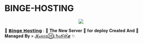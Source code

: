 # BINGE-HOSTING
<p align="center"><a href="https://t.me/SIXTH_H0KAGE"><img src="https://telegra.ph/file/3de658a4664710c9aaa26.jpg"></a></p>

🥀 [𝗕𝗶𝗻𝗴𝗲 𝗛𝗼𝘀𝘁𝗶𝗻𝗴](https://t.me/kaali_linux) : 🍁 𝐓𝐡𝐞 𝐍𝐞𝐰 𝐒𝐞𝐫𝐯𝐞𝐫 📡 𝐟𝐨𝐫 𝐝𝐞𝐩𝐥𝐨𝐲
𝐂𝐫𝐞𝐚𝐭𝐞𝐝 𝐀𝐧𝐝 💞 𝐌𝐚𝐧𝐚𝐠𝐞𝐝 𝐁𝐲 » [𝓚𝒶кคѕⒽᎥ ђ𝔞𝓉ᗩЌ𝒆](https://t.me/SIXTH_H0KAGE) ✨
